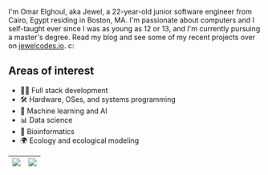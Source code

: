 I'm Omar Elghoul, aka Jewel, a 22-year-old junior software engineer from Cairo, Egypt residing in Boston, MA. I'm passionate about computers and I self-taught ever since I was as young as 12 or 13, and I'm currently pursuing a master's degree. Read my blog and see some of my recent projects over on [jewelcodes.io](https://jewelcodes.io/). c:

## Areas of interest
* 👨‍💻 Full stack development
* 🛠️ Hardware, OSes, and systems programming
* 🧠 Machine learning and AI
* 📊 Data science
* 🧬 Bioinformatics
* 🌍 Ecology and ecological modeling

| <a href="#"><img src="https://github-readme-stats.vercel.app/api?username=jewelcodes&show_icons=true&theme=transparent&hide=prs,contribs&hide_border=true"></a> | <a href="#"><img src="https://github-readme-stats.vercel.app/api/top-langs/?username=jewelcodes&theme=transparent&layout=compact&hide_border=true&size_weight=1&count_weight=1"></a> |
| ----------- | ----------- |
